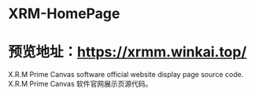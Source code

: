 # XRM-HomePage
# 预览地址：https://xrmm.winkai.top/
X.R.M Prime Canvas software official website display page source code.
X.R.M Prime Canvas 软件官网展示页源代码。
